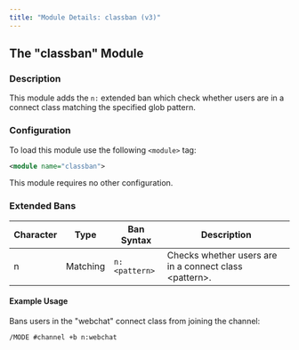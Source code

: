 ```yaml
---
title: "Module Details: classban (v3)"
---
```


## The "classban" Module

### Description

This module adds the `n:` extended ban which check whether users are in a connect class matching the specified glob pattern.

### Configuration

To load this module use the following `<module>` tag:

```xml
<module name="classban">
```

This module requires no other configuration.

### Extended Bans

Character | Type     | Ban Syntax    | Description
--------- | -------- | ------------- | -----------
n         | Matching | `n:<pattern>` | Checks whether users are in a connect class &lt;pattern&gt;.

#### Example Usage

Bans users in the "webchat" connect class from joining the channel:

```plaintext
/MODE #channel +b n:webchat
```
